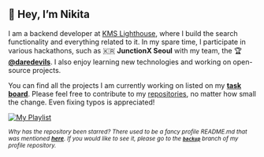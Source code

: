 ## 👋 Hey, I’m **Nikita**

I am a backend developer at [KMS Lighthouse](https://www.kmslh.com/), where I build the search functionality and everything related to it. In my spare time, I participate in various hackathons, such as 🇰🇷 **JunctionX Seoul** with my team, the 🏆 **[@daredevils](https://github.com/daredevils-team)**. I also enjoy learning new technologies and working on open-source projects.

You can find all the projects I am currently working on listed on my **[task board](https://github.com/users/xtenzQ/projects/3)**. Please feel free to contribute to my [repositories](https://github.com/xtenzQ?tab=repositories), no matter how small the change. Even fixing typos is appreciated!

[![My Playlist](https://img.shields.io/badge/My%20Playlist-1ED760?style=for-the-badge&logo=spotify&logoColor=white)](https://open.spotify.com/playlist/7j4pdc5O6yJbcWC1SkYJA0?si=94ae1d67ae5d4f29)

<sub><i>Why has the repository been starred? There used to be a fancy profile README.md that was mentioned **[here](https://github.com/abhisheknaiidu/awesome-github-profile-readme)**. If you would like to see it, please go to the **[`backup`](https://github.com/xtenzQ/xtenzQ/tree/backup)** branch of my profile repository.</i></sub>
